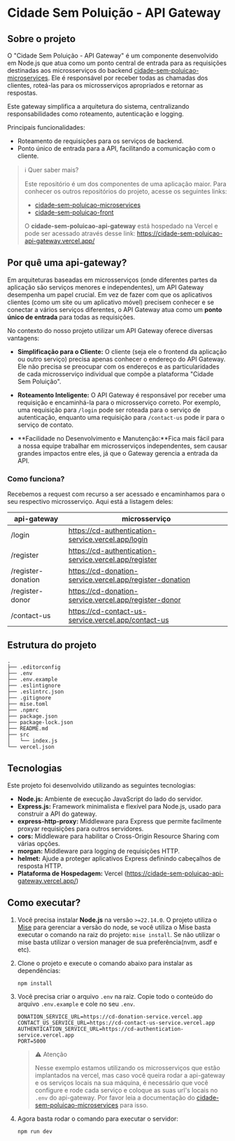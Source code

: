 # Cidade Sem Poluição - API Gateway

## Sobre o projeto

O "Cidade Sem Poluição - API Gateway" é um componente desenvolvido em Node.js que atua como um ponto central de entrada para as requisições destinadas aos microsserviços do backend [cidade-sem-poluicao-microservices](https://github.com/kassiosilva/cidade-sem-poluicao-microservices). Ele é responsável por receber todas as chamadas dos clientes, roteá-las para os microsserviços apropriados e retornar as respostas.

Este gateway simplifica a arquitetura do sistema, centralizando responsabilidades como roteamento, autenticação e logging.

Principais funcionalidades:
* Roteamento de requisições para os serviços de backend.
* Ponto único de entrada para a API, facilitando a comunicação com o cliente.

>  ℹ️ Quer saber mais?
>
> Este repositório é um dos componentes de uma aplicação maior. Para conhecer os outros repositórios do projeto, acesse os seguintes links:
> - [cidade-sem-poluicao-microservices](https://github.com/kassiosilva/cidade-sem-poluicao-microservices)
> - [cidade-sem-poluicao-front](https://github.com/kassiosilva/cidade-sem-poluicao-front)
>
> O **cidade-sem-poluicao-api-gateway** está hospedado na Vercel e pode ser acessado através desse link: https://cidade-sem-poluicao-api-gateway.vercel.app/

## Por quê uma api-gateway?

Em arquiteturas baseadas em microsserviços (onde diferentes partes da aplicação são serviços menores e independentes), um API Gateway desempenha um papel crucial. Em vez de fazer com que os aplicativos clientes (como um site ou um aplicativo móvel) precisem conhecer e se conectar a vários serviços diferentes, o API Gateway atua como um **ponto único de entrada** para todas as requisições.

No contexto do nosso projeto utilizar um API Gateway oferece diversas vantagens:

* **Simplificação para o Cliente:** O cliente (seja ele o frontend da aplicação ou outro serviço) precisa apenas conhecer o endereço do API Gateway. Ele não precisa se preocupar com os endereços e as particularidades de cada microsserviço individual que compõe a plataforma "Cidade Sem Poluição".

* **Roteamento Inteligente:** O API Gateway é responsável por receber uma requisição e encaminhá-la para o microsserviço correto. Por exemplo, uma requisição para `/login` pode ser roteada para o serviço de autenticação, enquanto uma requisição para `/contact-us` pode ir para o serviço de contato.

* **Facilidade no Desenvolvimento e Manutenção:**Fica mais fácil para a nossa equipe trabalhar em microsserviços independentes, sem causar grandes impactos entre eles, já que o Gateway gerencia a entrada da API.

### Como funciona?
Recebemos a request com recurso a ser acessado e encaminhamos para o seu respectivo microsserviço. Aqui está a listagem deles:

| api-gateway | microsserviço |
| ------------------ | -------------------------------------------------------- |
| /login             | https://cd-authentication-service.vercel.app/login       |
| /register          | https://cd-authentication-service.vercel.app/register    |
| /register-donation | https://cd-donation-service.vercel.app/register-donation |
| /register-donor    | https://cd-donation-service.vercel.app/register-donor    |
| /contact-us        | https://cd-contact-us-service.vercel.app/contact-us      |

## Estrutura do projeto
```
.
├── .editorconfig
├── .env
├── .env.example
├── .eslintignore
├── .eslintrc.json
├── .gitignore
├── mise.toml
├── .npmrc
├── package.json
├── package-lock.json
├── README.md
├── src
│   └── index.js
└── vercel.json
```

## Tecnologias

Este projeto foi desenvolvido utilizando as seguintes tecnologias:

* **Node.js:** Ambiente de execução JavaScript do lado do servidor.
* **Express.js:** Framework minimalista e flexível para Node.js, usado para construir a API do gateway.
* **express-http-proxy:** Middleware para Express que permite facilmente proxyar requisições para outros servidores.
* **cors:** Middleware para habilitar o Cross-Origin Resource Sharing com várias opções.
* **morgan:** Middleware para logging de requisições HTTP.
* **helmet:** Ajude a proteger aplicativos Express definindo cabeçalhos de resposta HTTP.
* **Plataforma de Hospedagem:** Vercel (https://cidade-sem-poluicao-api-gateway.vercel.app/)

## Como executar?
1. Você precisa instalar **Node.js** na versão `>=22.14.0`. O projeto utiliza o [Mise](https://mise.jdx.dev/) para gerenciar a versão do node, se você utiliza o Mise basta executar o comando na raiz do projeto: `mise install`. Se não utilizar o mise basta utilizar o version manager de sua preferência(nvm, asdf e etc).

2. Clone o projeto e execute o comando abaixo para instalar as dependências:
    ```bash
    npm install
    ```
3. Você precisa criar o arquivo `.env` na raiz. Copie todo o conteúdo do arquivo `.env.example` e cole no seu `.env`.
    ```
    DONATION_SERVICE_URL=https://cd-donation-service.vercel.app
    CONTACT_US_SERVICE_URL=https://cd-contact-us-service.vercel.app
    AUTHENTICATION_SERVICE_URL=https://cd-authentication-service.vercel.app
    PORT=5000
    ```

    >  ⚠️ Atenção
    >
    > Nesse exemplo estamos utilizando os microsserviços que estão implantados na vercel, mas caso você queira rodar a api-gateway e os serviços locais na sua máquina, é necessário que você configure e rode cada serviço e coloque as suas url's locais no `.env` do api-gateway. Por favor leia a documentação do [cidade-sem-poluicao-microservices](https://github.com/kassiosilva/cidade-sem-poluicao-microservices) para isso.

4. Agora basta rodar o comando para executar o servidor:
    ```bash
    npm run dev
    ```
